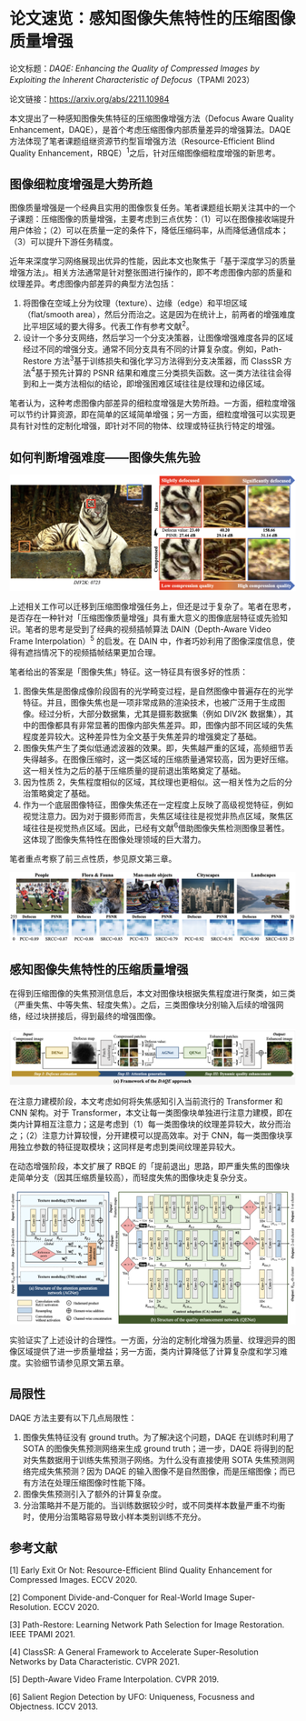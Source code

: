 # 论文速览：感知图像失焦特性的压缩图像质量增强

论文标题：*DAQE: Enhancing the Quality of Compressed Images by Exploiting the Inherent Characteristic of Defocus*（TPAMI 2023）

论文链接：https://arxiv.org/abs/2211.10984

本文提出了一种感知图像失焦特征的压缩图像增强方法（Defocus Aware Quality Enhancement，DAQE），是首个考虑压缩图像内部质量差异的增强算法。DAQE 方法体现了笔者课题组继资源节约型盲增强方法（Resource-Efficient Blind Quality Enhancement，RBQE）$^1$之后，针对压缩图像细粒度增强的新思考。

## 图像细粒度增强是大势所趋

图像质量增强是一个经典且实用的图像恢复任务。笔者课题组长期关注其中的一个子课题：压缩图像的质量增强，主要考虑到三点优势：（1）可以在图像接收端提升用户体验；（2）可以在质量一定的条件下，降低压缩码率，从而降低通信成本；（3）可以提升下游任务精度。

近年来深度学习网络展现出优异的性能，因此本文也聚焦于「基于深度学习的质量增强方法」。相关方法通常是针对整张图进行操作的，即不考虑图像内部的质量和纹理差异。考虑图像内部差异的典型方法包括：

1. 将图像在空域上分为纹理（texture）、边缘（edge）和平坦区域（flat/smooth area），然后分而治之。这是因为在统计上，前两者的增强难度比平坦区域的要大得多。代表工作有参考文献$^2$。
2. 设计一个多分支网络，然后学习一个分支决策器，让图像增强难度各异的区域经过不同的增强分支。通常不同分支具有不同的计算复杂度。例如，Path-Restore 方法$^3$基于训练损失和强化学习方法得到分支决策器，而 ClassSR 方法$^4$基于预先计算的 PSNR 结果和难度三分类损失函数。这一类方法往往会得到和上一类方法相似的结论，即增强困难区域往往是纹理和边缘区域。

笔者认为，这种考虑图像内部差异的细粒度增强是大势所趋。一方面，细粒度增强可以节约计算资源，即在简单的区域简单增强；另一方面，细粒度增强可以实现更具有针对性的定制化增强，即针对不同的物体、纹理或特征执行特定的增强。

## 如何判断增强难度——图像失焦先验

![图像失焦与压缩质量具有强相关性](./daqe.assets/image-20230410105945859.png)

上述相关工作可以迁移到压缩图像增强任务上，但还是过于复杂了。笔者在思考，是否存在一种针对「压缩图像质量增强」具有重大意义的图像底层特征或先验知识。笔者的思考是受到了经典的视频插帧算法 DAIN（Depth-Aware Video Frame Interpolation）$^5$ 的启发。在 DAIN 中，作者巧妙利用了图像深度信息，使得有遮挡情况下的视频插帧结果更加合理。

笔者给出的答案是「图像失焦」特征。这一特征具有很多好的性质：

1. 图像失焦是图像成像阶段固有的光学畸变过程，是自然图像中普遍存在的光学特征。并且，图像失焦也是一项非常成熟的渲染技术，也被广泛用于生成图像。经过分析，大部分数据集，尤其是摄影数据集（例如 DIV2K 数据集），其中的图像都具有非常显著的图像内部失焦差异。即，图像内部不同区域的失焦程度差异较大。这种差异性为全文基于失焦差异的增强奠定了基础。
2. 图像失焦产生了类似低通滤波器的效果。即，失焦越严重的区域，高频细节丢失得越多。在图像压缩时，这一类区域的压缩质量通常较高，因为更好压缩。这一相关性为之后的基于压缩质量的提前退出策略奠定了基础。
3. 因为性质 2，失焦程度相似的区域，其纹理也更相似。这一相关性为之后的分治策略奠定了基础。
4. 作为一个底层图像特征，图像失焦还在一定程度上反映了高级视觉特征，例如视觉注意力。因为对于摄影师而言，失焦区域往往是视觉非热点区域，聚焦区域往往是视觉热点区域。因此，已经有文献$^6$借助图像失焦检测图像显著性。这体现了图像失焦特性在图像处理领域的巨大潜力。

笔者重点考察了前三点性质，参见原文第三章。

![上述相关性在数据集中得到广泛验证](./daqe.assets/image-20230410110106430.png)

## 感知图像失焦特性的压缩质量增强

在得到压缩图像的失焦预测信息后，本文对图像块根据失焦程度进行聚类，如三类（严重失焦、中等失焦、轻度失焦）。之后，三类图像块分别输入后续的增强网络，经过块拼接后，得到最终的增强图像。

![整体框架](./daqe.assets/image-20230410105827150.png)

在注意力建模阶段，本文考虑如何将失焦感知引入当前流行的 Transformer 和 CNN 架构。对于 Transformer，本文让每一类图像块单独进行注意力建模，即在类内计算相互注意力；这是考虑到（1）每一类图像块的纹理差异较大，故分而治之；（2）注意力计算较慢，分开建模可以提高效率。对于 CNN，每一类图像块享用独立参数的特征提取模块；这同样是考虑到类间纹理差异较大。

在动态增强阶段，本文扩展了 RBQE 的「提前退出」思路，即严重失焦的图像块走简单分支（因其压缩质量较高），而轻度失焦的图像块走复杂分支。

![注意力建模与动态质量增强](./daqe.assets/image-20230410110358388.png)

实验证实了上述设计的合理性。一方面，分治的定制化增强为质量、纹理迥异的图像区域提供了进一步质量增益；另一方面，类内计算降低了计算复杂度和学习难度。实验细节请参见原文第五章。

## 局限性

DAQE 方法主要有以下几点局限性：

1. 图像失焦特征没有 ground truth。为了解决这个问题，DAQE 在训练时利用了 SOTA 的图像失焦预测网络来生成 ground truth；进一步，DAQE 将得到的配对失焦数据用于训练失焦预测子网络。为什么没有直接使用 SOTA 失焦预测网络完成失焦预测？因为 DAQE 的输入图像不是自然图像，而是压缩图像；而已有方法在处理压缩图像时性能下降。
2. 图像失焦预测引入了额外的计算复杂度。
3. 分治策略并不是万能的。当训练数据较少时，或不同类样本数量严重不均衡时，使用分治策略容易导致小样本类别训练不充分。

## 参考文献

\[1\] Early Exit Or Not: Resource-Efficient Blind Quality Enhancement for Compressed Images. ECCV 2020.

\[2\] Component Divide-and-Conquer for Real-World Image Super-Resolution. ECCV 2020.

\[3\] Path-Restore: Learning Network Path Selection for Image Restoration. IEEE TPAMI 2021.

\[4\] ClassSR: A General Framework to Accelerate Super-Resolution Networks by Data Characteristic. CVPR 2021.

\[5\] Depth-Aware Video Frame Interpolation. CVPR 2019.

\[6\] Salient Region Detection by UFO: Uniqueness, Focusness and Objectness. ICCV 2013.
